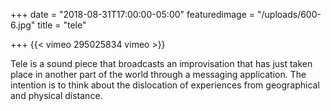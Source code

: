 +++
date = "2018-08-31T17:00:00-05:00"
featuredimage = "/uploads/600-6.jpg"
title = "tele"

+++
{{< vimeo 295025834 vimeo >}}

Tele is a sound piece that broadcasts an improvisation that has just taken place in another part of the world through a messaging application. The intention is to think about the dislocation of experiences from geographical and physical distance.